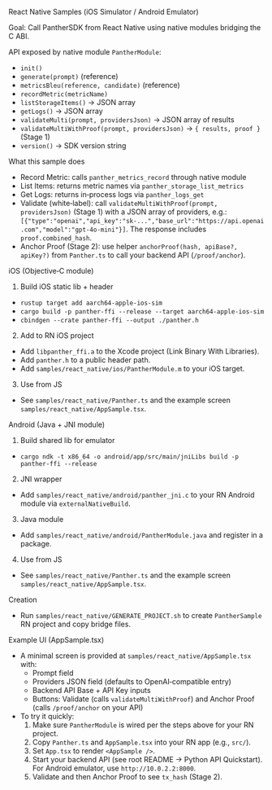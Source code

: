 React Native Samples (iOS Simulator / Android Emulator)

Goal: Call PantherSDK from React Native using native modules bridging the C ABI.

API exposed by native module `PantherModule`:
- `init()`
- `generate(prompt)` (reference)
- `metricsBleu(reference, candidate)` (reference)
- `recordMetric(metricName)`
- `listStorageItems()` -> JSON array
- `getLogs()` -> JSON array
- `validateMulti(prompt, providersJson)` -> JSON array of results
- `validateMultiWithProof(prompt, providersJson)` -> `{ results, proof }` (Stage 1)
- `version()` -> SDK version string

What this sample does
- Record Metric: calls `panther_metrics_record` through native module
- List Items: returns metric names via `panther_storage_list_metrics`
- Get Logs: returns in‑process logs via `panther_logs_get`
- Validate (white‑label): call `validateMultiWithProof(prompt, providersJson)` (Stage 1) with a JSON array of providers, e.g.:
  `[{"type":"openai","api_key":"sk-...","base_url":"https://api.openai.com","model":"gpt-4o-mini"}]`. The response includes `proof.combined_hash`.
- Anchor Proof (Stage 2): use helper `anchorProof(hash, apiBase?, apiKey?)` from `Panther.ts` to call your backend API (`/proof/anchor`).

iOS (Objective‑C module)
1) Build iOS static lib + header
- `rustup target add aarch64-apple-ios-sim`
- `cargo build -p panther-ffi --release --target aarch64-apple-ios-sim`
- `cbindgen --crate panther-ffi --output ./panther.h`
2) Add to RN iOS project
- Add `libpanther_ffi.a` to the Xcode project (Link Binary With Libraries).
- Add `panther.h` to a public header path.
- Add `samples/react_native/ios/PantherModule.m` to your iOS target.
3) Use from JS
- See `samples/react_native/Panther.ts` and the example screen `samples/react_native/AppSample.tsx`.

Android (Java + JNI module)
1) Build shared lib for emulator
- `cargo ndk -t x86_64 -o android/app/src/main/jniLibs build -p panther-ffi --release`
2) JNI wrapper
- Add `samples/react_native/android/panther_jni.c` to your RN Android module via `externalNativeBuild`.
3) Java module
- Add `samples/react_native/android/PantherModule.java` and register in a package.
4) Use from JS
- See `samples/react_native/Panther.ts` and the example screen `samples/react_native/AppSample.tsx`.

Creation
- Run `samples/react_native/GENERATE_PROJECT.sh` to create `PantherSample` RN project and copy bridge files.

Example UI (AppSample.tsx)
- A minimal screen is provided at `samples/react_native/AppSample.tsx` with:
  - Prompt field
  - Providers JSON field (defaults to OpenAI‑compatible entry)
  - Backend API Base + API Key inputs
  - Buttons: Validate (calls `validateMultiWithProof`) and Anchor Proof (calls `/proof/anchor` on your API)
- To try it quickly:
  1) Make sure `PantherModule` is wired per the steps above for your RN project.
  2) Copy `Panther.ts` and `AppSample.tsx` into your RN app (e.g., `src/`).
  3) Set `App.tsx` to render `<AppSample />`.
  4) Start your backend API (see root README → Python API Quickstart). For Android emulator, use `http://10.0.2.2:8000`.
  5) Validate and then Anchor Proof to see `tx_hash` (Stage 2).
